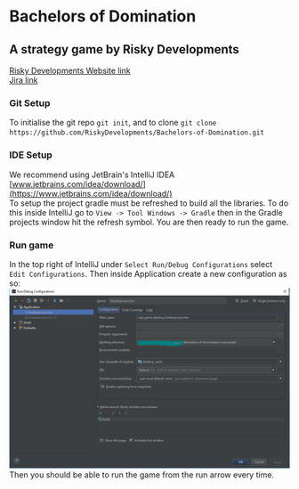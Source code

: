 # Bachelors of Domination
## A strategy game by Risky Developments

[Risky Developments Website link](http://www.riskydevelpments.co.uk) <br>
[Jira link](http://www.riskydevelpments.co.uk/jira)

### Git Setup
To initialise the git repo `git init`, and to clone
`git clone https://github.com/RiskyDevelopments/Bachelors-of-Domination.git`

### IDE Setup
We recommend using JetBrain's IntelliJ IDEA [www.jetbrains.com/idea/download/](https://www.jetbrains.com/idea/download/)
<br>To setup the project gradle must be refreshed to build all the libraries. To do this inside IntelliJ go to 
`View -> Tool Windows -> Gradle` then in the Gradle projects window hit the refresh symbol.
You are then ready to run the game.

### Run game
In the top right of IntelliJ under `Select Run/Debug Configurations` select `Edit Configurations`. 
Then inside Application create a new configuration as so: <br>
![Run Config](runConfig.png)<br>
Then you should be able to run the game from the run arrow every time.